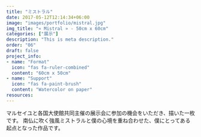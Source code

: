 ```yaml
---
title: "ミストラル"
date: 2017-05-12T12:14:34+06:00
image: "images/portfolio/mistral.jpg"
img_title: "« Mistral » - 50cm x 60cm"
categories: ["展示"]
description: "This is meta description."
order: "06"
draft: false
project_info:
- name: "Format"
  icon: "fas fa-ruler-combined"
  content: "60cm x 50cm"
- name: "Support"
  icon: "fas fa-paint-brush"
  content: "Watercolor on paper"
resources:
---
```


マルセイユと各国大使館共同主催の展示会に参加の機会をいただき、描いた一枚です。
南仏に吹く強風ミストラルと僕の心境を重ね合わせた、僕にとってある起点となった作品です。

